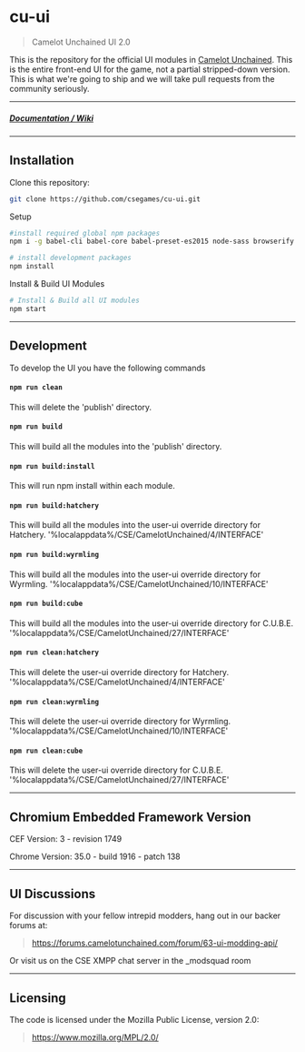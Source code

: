 cu-ui
=====

> Camelot Unchained UI 2.0

This is the repository for the official UI modules in [Camelot Unchained](http://camelotunchained.com).
This is the entire front-end UI for the game, not a partial stripped-down version.
This is what we're going to ship and we will take pull requests from the community seriously.

---

##### [Documentation / Wiki](https://github.com/csegames/cu-ui/wiki)

---

Installation
------------

Clone this repository:

```sh
git clone https://github.com/csegames/cu-ui.git
```

Setup

```sh
#install required global npm packages
npm i -g babel-cli babel-core babel-preset-es2015 node-sass browserify typescript@1.8.0 typings

# install development packages
npm install
```

Install & Build UI Modules

```sh
# Install & Build all UI modules
npm start
```

---

Development
-----------

To develop the UI you have the following commands

#### `npm run clean`

This will delete the 'publish' directory.

#### `npm run build`

This will build all the modules into the 'publish' directory.

#### `npm run build:install`

This will run npm install within each module.

#### `npm run build:hatchery`

This will build all the modules into the user-ui override directory for Hatchery. '%localappdata%/CSE/CamelotUnchained/4/INTERFACE'

#### `npm run build:wyrmling`

This will build all the modules into the user-ui override directory for Wyrmling. '%localappdata%/CSE/CamelotUnchained/10/INTERFACE'

#### `npm run build:cube`

This will build all the modules into the user-ui override directory for C.U.B.E. '%localappdata%/CSE/CamelotUnchained/27/INTERFACE'

#### `npm run clean:hatchery`

This will delete the user-ui override directory for Hatchery. '%localappdata%/CSE/CamelotUnchained/4/INTERFACE'


#### `npm run clean:wyrmling`

This will delete the user-ui override directory for Wyrmling. '%localappdata%/CSE/CamelotUnchained/10/INTERFACE'

#### `npm run clean:cube`

This will delete the user-ui override directory for C.U.B.E. '%localappdata%/CSE/CamelotUnchained/27/INTERFACE'

---

Chromium Embedded Framework Version
-----------------------------------

CEF Version: 3  - revision 1749

Chrome Version: 35.0 - build 1916 - patch 138

---

UI Discussions
--------------

For discussion with your fellow intrepid modders, hang out in our backer forums at:

> https://forums.camelotunchained.com/forum/63-ui-modding-api/

Or visit us on the CSE XMPP chat server in the _modsquad room

---

Licensing
---------

The code is licensed under the Mozilla Public License, version 2.0:

> https://www.mozilla.org/MPL/2.0/
